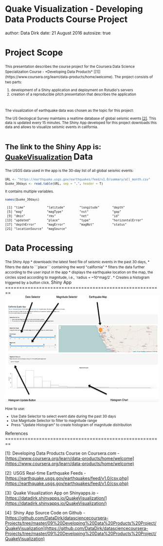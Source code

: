 Quake Visualization - Developing Data Products Course Project
========================================================
author: Data Dirk
date: 21 August 2016
autosize: true

Project Scope
========================================================
<small>
This presentation describes the course project for the Coursera Data Science Specialization Course - *Developing Data Products* [[1]](https://www.coursera.org/learn/data-products/home/welcome).
The project consists of two parts:

1. development of a Shiny application and deployment on Rstudio's servers
2. creation of a reproducible pitch presentation that describes the application

<br><br>
The visualization of earthquake data was chosen as the topic for this project:

The US Geological Survey maintains a realtime database of global seismic events [[2]](http://earthquake.usgs.gov/earthquakes/feed/v1.0/csv.php). 
This data is updated every 15 minutes. The Shiny App developed for this project downloads this data and allows to visualize seismic events in california.

The link to the Shiny App is:  [QuakeVisualization](https://datadirk.shinyapps.io/QuakeVisualization/)
</small>
Data
========================================================
<small>The USGS data used in the app is the 30-day list of all global seismic events:


```r
URL <- "https://earthquake.usgs.gov/earthquakes/feed/v1.0/summary/all_month.csv"
Quake_30days <- read.table(URL, sep = ",", header = T)
```

It contains multiple variables.

```r
names(Quake_30days)
```

```
 [1] "time"            "latitude"        "longitude"       "depth"          
 [5] "mag"             "magType"         "nst"             "gap"            
 [9] "dmin"            "rms"             "net"             "id"             
[13] "updated"         "place"           "type"            "horizontalError"
[17] "depthError"      "magError"        "magNst"          "status"         
[21] "locationSource"  "magSource"      
```

</small>

Data Processing
========================================================
<small>
The Shiny App 
* downloads the latest feed file of seismic events in the past 30 days,
* filters the data to ```place``` containing the word "california"
* filters the data further according to the user input in the app
* displays the earthquake location on the map, the circles sized according to magnitude, i.e., `radius = ~10^mag/2`.
* Creates a histogram triggered by a button click.

</small>
Shiny App
========================================================
<small>
<div align="top">
<img src="QuakVis_App_Screenshot_Rpres.png" width=600 height=350>
</div>

How to use:
* Use Date Selector to select event date during the past 30 days
* Use Magntude Selector to filter to magnitude range
* Press "Update Histogram" to create histogram of magnitude distribution
</small>
References
========================================================

[1]: Developing Data Products Course on Coursera.com -  [https://www.coursera.org/learn/data-products/home/welcome](https://www.coursera.org/learn/data-products/home/welcome)

[2]: USGS Real-time Earthquake Feeds -  [https://earthquake.usgs.gov/earthquakes/feed/v1.0/csv.php](https://earthquake.usgs.gov/earthquakes/feed/v1.0/csv.php)

[3]: Quake Visualization App on Shinyapps.io -  [https://datadirk.shinyapps.io/QuakeVisualization/](https://datadirk.shinyapps.io/QuakeVisualization/)

[4]: Shiny App Source Code on Github -  [https://github.com/DataDirk/datasciencecoursera-Projects/tree/master/09%20Developing%20Data%20Products%20Project/QuakeVisualization](https://github.com/DataDirk/datasciencecoursera-Projects/tree/master/09%20Developing%20Data%20Products%20Project/QuakeVisualization)
